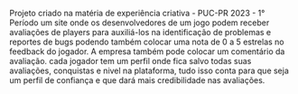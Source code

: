 Projeto criado na matéria de experiência criativa - PUC-PR 2023 - 1° Período
um site onde os desenvolvedores de um jogo podem receber avaliações de players para auxiliá-los na identificação de problemas e reportes de bugs
podendo também colocar uma nota de 0 a 5 estrelas no feedback do jogador. A empresa também pode colocar um comentário da avaliação.
cada jogador tem um perfil onde fica salvo todas suas avaliações, conquistas e nivel na plataforma, tudo isso conta para que seja um perfil de confiança 
e que dará mais credibilidade nas avaliações.
